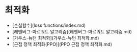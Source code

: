 # 최적화

- [손실함수](loss functions/index.md)
- [레벤버그-마르쿼트 알고리즘](레벤버그-마르쿼트 알고리즘.md)
- [가우스-뉴턴 최적화](가우스-뉴턴 최적화.md)
- [근접 정책 최적화(PPO)](PPO 근접 정책 최적화.md)
